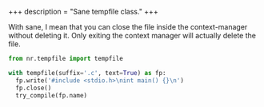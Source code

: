 +++
description = "Sane tempfile class."
+++

With sane, I mean that you can close the file inside the context-manager
without deleting it. Only exiting the context manager will actually delete
the file.

```python
from nr.tempfile import tempfile

with tempfile(suffix='.c', text=True) as fp:
  fp.write('#include <stdio.h>\nint main() {}\n')
  fp.close()
  try_compile(fp.name)
```
